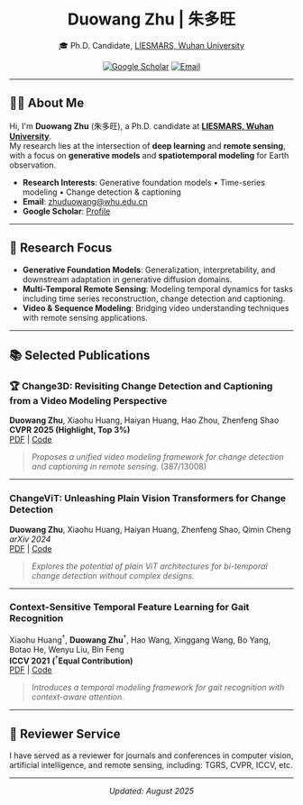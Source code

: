 <div align="center">
  
# Duowang Zhu | 朱多旺

🎓 Ph.D. Candidate, [LIESMARS, Wuhan University](https://liesmars.whu.edu.cn/)  

[![Google Scholar](https://pfst.cf2.poecdn.net/base/image/d2986037de5aea29da3b987770ed5270fb1de8dee5c5f2f91761857797c61f64?pmaid=448021937)](https://scholar.google.com/citations?user=9qk9xhoAAAAJ&hl=en)
[![Email](https://pfst.cf2.poecdn.net/base/image/7f1ee7f345339ca8414c19b33e31bb489dbf5a8bdaf903773b7fd7e7d03abeea?pmaid=448021936)](mailto:zhuduowang@whu.edu.cn)

</div>

---

## 🧑‍💻 About Me

Hi, I'm **Duowang Zhu** (朱多旺), a Ph.D. candidate at **[LIESMARS, Wuhan University](https://liesmars.whu.edu.cn/)**.  
My research lies at the intersection of **deep learning** and **remote sensing**, with a focus on **generative models** and **spatiotemporal modeling** for Earth observation.

- **Research Interests**: Generative foundation models • Time-series modeling • Change detection & captioning  
- **Email**: [zhuduowang@whu.edu.cn](mailto:zhuduowang@whu.edu.cn)  
- **Google Scholar**: [Profile](https://scholar.google.com/citations?user=9qk9xhoAAAAJ&hl=en)

---

## 🔬 Research Focus

- **Generative Foundation Models**: Generalization, interpretability, and downstream adaptation in generative diffusion domains.  
- **Multi-Temporal Remote Sensing**: Modeling temporal dynamics for tasks including time series reconstruction, change detection and captioning.
- **Video & Sequence Modeling**: Bridging video understanding techniques with remote sensing applications.

---

## 📚 Selected Publications

### 🏆 **Change3D: Revisiting Change Detection and Captioning from a Video Modeling Perspective**  
**Duowang Zhu**, Xiaohu Huang, Haiyan Huang, Hao Zhou, Zhenfeng Shao  
**CVPR 2025 (Highlight, Top 3%)**  
[PDF](https://openaccess.thecvf.com/content/CVPR2025/papers/Zhu_Change3D_Revisiting_Change_Detection_and_Captioning_from_A_Video_Modeling_CVPR_2025_paper.pdf) | [Code](https://github.com/zhuduowang/Change3D)  
> *Proposes a unified video modeling framework for change detection and captioning in remote sensing.*
(387/13008)
<!-- (387/13008) -->
---

### **ChangeViT: Unleashing Plain Vision Transformers for Change Detection**  
**Duowang Zhu**, Xiaohu Huang, Haiyan Huang, Zhenfeng Shao, Qimin Cheng  
*arXiv 2024*  
[PDF](https://arxiv.org/pdf/2406.12847) | [Code](https://github.com/zhuduowang/ChangeViT)  
> *Explores the potential of plain ViT architectures for bi-temporal change detection without complex designs.*

---

### **Context-Sensitive Temporal Feature Learning for Gait Recognition**  
Xiaohu Huang<sup>†</sup>, **Duowang Zhu**<sup>†</sup>, Hao Wang, Xinggang Wang, Bo Yang, Botao He, Wenyu Liu, Bin Feng  
**ICCV 2021** **(**<sup>†</sup>**Equal Contribution)**  
[PDF](https://openaccess.thecvf.com/content/ICCV2021/papers/Huang_Context-Sensitive_Temporal_Feature_Learning_for_Gait_Recognition_ICCV_2021_paper.pdf) | [Code](https://github.com/OliverHxh/CSTL)  
> *Introduces a temporal modeling framework for gait recognition with context-aware attention.*

---

## 📝 Reviewer Service

I have served as a reviewer for journals and conferences in computer vision, artificial intelligence, and remote sensing, including: TGRS, CVPR, ICCV, etc.

---

<div align="center">
  <em>Updated: August 2025</em>
</div>
